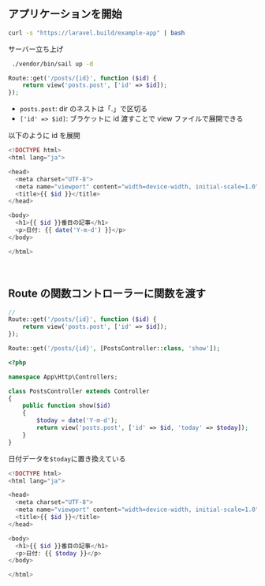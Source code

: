 ## アプリケーションを開始

```zsh
curl -s "https://laravel.build/example-app" | bash
```

サーバー立ち上げ

```zsh
 ./vendor/bin/sail up -d
```

```php title="web.php"
Route::get('/posts/{id}', function ($id) {
    return view('posts.post', ['id' => $id]);
});
```

-   `posts.post`: dir のネストは「.」で区切る
-   `['id' => $id]`: ブラケットに id 渡すことで view ファイルで展開できる

以下のように id を展開

```php title="posts/post.blade.php"
<!DOCTYPE html>
<html lang="ja">

<head>
  <meta charset="UTF-8">
  <meta name="viewport" content="width=device-width, initial-scale=1.0">
  <title>{{ $id }}</title>
</head>

<body>
  <h1>{{ $id }}番目の記事</h1>
  <p>日付: {{ date('Y-m-d') }}</p>
</body>

</html>
```

<br />

## Route の関数コントローラーに関数を渡す

```php title="/web.php"
//
Route::get('/posts/{id}', function ($id) {
    return view('posts.post', ['id' => $id]);
});

Route::get('/posts/{id}', [PostsController::class, 'show']);
```

```php title="/PostsController.php"
<?php

namespace App\Http\Controllers;

class PostsController extends Controller
{
    public function show($id)
    {
        $today = date('Y-m-d');
        return view('posts.post', ['id' => $id, 'today' => $today]);
    }
}
```

日付データを`$today`に置き換えている

```php title="post.blade.php"
<!DOCTYPE html>
<html lang="ja">

<head>
  <meta charset="UTF-8">
  <meta name="viewport" content="width=device-width, initial-scale=1.0">
  <title>{{ $id }}</title>
</head>

<body>
  <h1>{{ $id }}番目の記事</h1>
  <p>日付: {{ $today }}</p>
</body>

</html>
```
